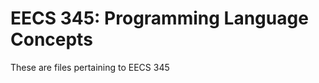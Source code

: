 EECS 345: Programming Language Concepts
=======================================

These are files pertaining to EECS 345
